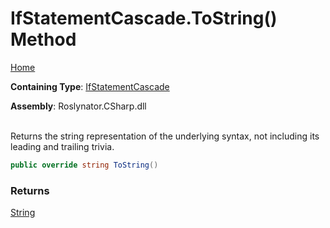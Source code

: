 # IfStatementCascade\.ToString\(\) Method

[Home](../../../../README.md)

**Containing Type**: [IfStatementCascade](../README.md)

**Assembly**: Roslynator\.CSharp\.dll

\
Returns the string representation of the underlying syntax, not including its leading and trailing trivia\.

```csharp
public override string ToString()
```

### Returns

[String](https://docs.microsoft.com/en-us/dotnet/api/system.string)

